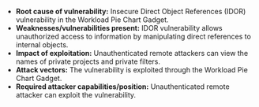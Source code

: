 - **Root cause of vulnerability:** Insecure Direct Object References (IDOR) vulnerability in the Workload Pie Chart Gadget.
- **Weaknesses/vulnerabilities present:**  IDOR vulnerability allows unauthorized access to information by manipulating direct references to internal objects.
- **Impact of exploitation:** Unauthenticated remote attackers can view the names of private projects and private filters.
- **Attack vectors:** The vulnerability is exploited through the Workload Pie Chart Gadget.
- **Required attacker capabilities/position:** Unauthenticated remote attacker can exploit the vulnerability.
